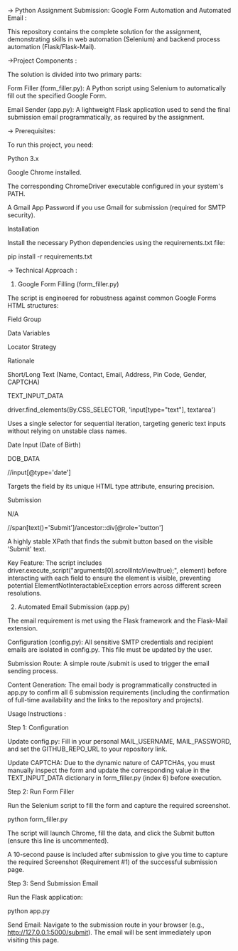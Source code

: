 -> Python Assignment Submission: Google Form Automation and Automated Email :

This repository contains the complete solution for the assignment, demonstrating skills in web automation (Selenium) and backend process automation (Flask/Flask-Mail).

->Project Components :

The solution is divided into two primary parts:

Form Filler (form_filler.py): A Python script using Selenium to automatically fill out the specified Google Form.

Email Sender (app.py): A lightweight Flask application used to send the final submission email programmatically, as required by the assignment.

-> Prerequisites: 

To run this project, you need:

Python 3.x

Google Chrome installed.

The corresponding ChromeDriver executable configured in your system's PATH.

A Gmail App Password if you use Gmail for submission (required for SMTP security).

Installation

Install the necessary Python dependencies using the requirements.txt file:

pip install -r requirements.txt


-> Technical Approach :

1. Google Form Filling (form_filler.py)

The script is engineered for robustness against common Google Forms HTML structures:

Field Group

Data Variables

Locator Strategy

Rationale

Short/Long Text (Name, Contact, Email, Address, Pin Code, Gender, CAPTCHA)

TEXT_INPUT_DATA

driver.find_elements(By.CSS_SELECTOR, 'input[type="text"], textarea')

Uses a single selector for sequential iteration, targeting generic text inputs without relying on unstable class names.

Date Input (Date of Birth)

DOB_DATA

//input[@type='date']

Targets the field by its unique HTML type attribute, ensuring precision.

Submission

N/A

//span[text()='Submit']/ancestor::div[@role='button']

A highly stable XPath that finds the submit button based on the visible 'Submit' text.

Key Feature: The script includes driver.execute_script("arguments[0].scrollIntoView(true);", element) before interacting with each field to ensure the element is visible, preventing potential ElementNotInteractableException errors across different screen resolutions.

2. Automated Email Submission (app.py)

The email requirement is met using the Flask framework and the Flask-Mail extension.

Configuration (config.py): All sensitive SMTP credentials and recipient emails are isolated in config.py. This file must be updated by the user.

Submission Route: A simple route /submit is used to trigger the email sending process.

Content Generation: The email body is programmatically constructed in app.py to confirm all 6 submission requirements (including the confirmation of full-time availability and the links to the repository and projects).

Usage Instructions : 

Step 1: Configuration

Update config.py: Fill in your personal MAIL_USERNAME, MAIL_PASSWORD, and set the GITHUB_REPO_URL to your repository link.

Update CAPTCHA: Due to the dynamic nature of CAPTCHAs, you must manually inspect the form and update the corresponding value in the TEXT_INPUT_DATA dictionary in form_filler.py (index 6) before execution.

Step 2: Run Form Filler

Run the Selenium script to fill the form and capture the required screenshot.

python form_filler.py


The script will launch Chrome, fill the data, and click the Submit button (ensure this line is uncommented).

A 10-second pause is included after submission to give you time to capture the required Screenshot (Requirement #1) of the successful submission page.

Step 3: Send Submission Email

Run the Flask application:

python app.py


Send Email: Navigate to the submission route in your browser (e.g., http://127.0.0.1:5000/submit). The email will be sent immediately upon visiting this page.


